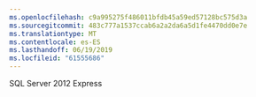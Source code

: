 ```yaml
---
ms.openlocfilehash: c9a995275f486011bfdb45a59ed57128bc575d3a
ms.sourcegitcommit: 483c777a1537ccab6a2a2da6a5d1fe4470dd0e7e
ms.translationtype: MT
ms.contentlocale: es-ES
ms.lasthandoff: 06/19/2019
ms.locfileid: "61555686"
---
```

SQL Server 2012 Express